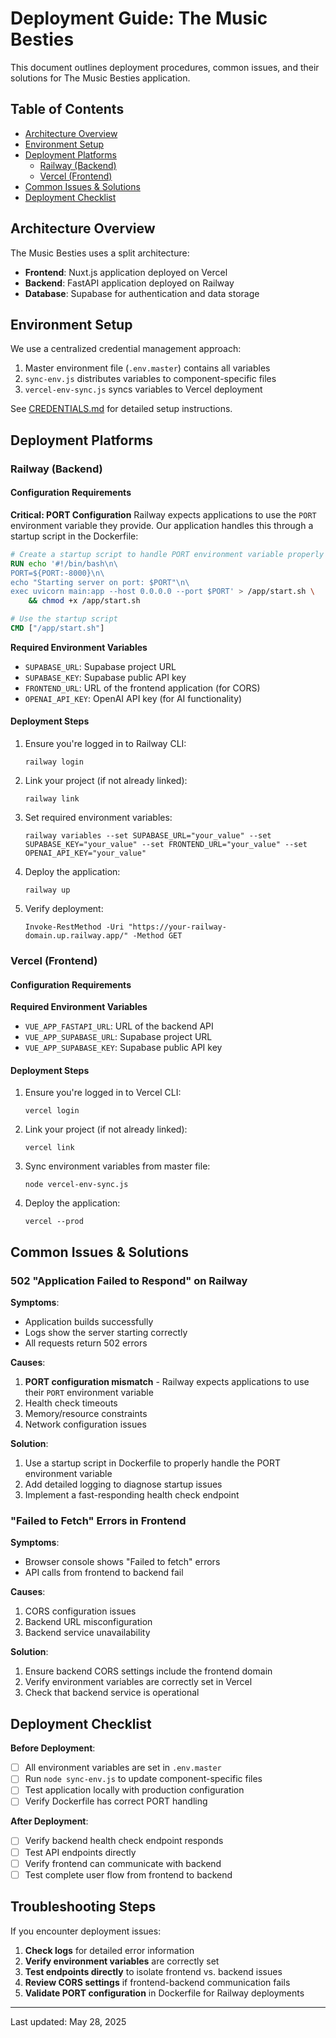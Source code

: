 # Deployment Guide: The Music Besties

This document outlines deployment procedures, common issues, and their solutions for The Music Besties application.

## Table of Contents
- [Architecture Overview](#architecture-overview)
- [Environment Setup](#environment-setup)
- [Deployment Platforms](#deployment-platforms)
  - [Railway (Backend)](#railway-backend)
  - [Vercel (Frontend)](#vercel-frontend)
- [Common Issues & Solutions](#common-issues--solutions)
- [Deployment Checklist](#deployment-checklist)

## Architecture Overview

The Music Besties uses a split architecture:
- **Frontend**: Nuxt.js application deployed on Vercel
- **Backend**: FastAPI application deployed on Railway
- **Database**: Supabase for authentication and data storage

## Environment Setup

We use a centralized credential management approach:
1. Master environment file (`.env.master`) contains all variables
2. `sync-env.js` distributes variables to component-specific files
3. `vercel-env-sync.js` syncs variables to Vercel deployment

See [CREDENTIALS.md](../CREDENTIALS.md) for detailed setup instructions.

## Deployment Platforms

### Railway (Backend)

#### Configuration Requirements

**Critical: PORT Configuration**
Railway expects applications to use the `PORT` environment variable they provide. Our application handles this through a startup script in the Dockerfile:

```dockerfile
# Create a startup script to handle PORT environment variable properly
RUN echo '#!/bin/bash\n\
PORT=${PORT:-8000}\n\
echo "Starting server on port: $PORT"\n\
exec uvicorn main:app --host 0.0.0.0 --port $PORT' > /app/start.sh \
    && chmod +x /app/start.sh

# Use the startup script
CMD ["/app/start.sh"]
```

**Required Environment Variables**
- `SUPABASE_URL`: Supabase project URL
- `SUPABASE_KEY`: Supabase public API key
- `FRONTEND_URL`: URL of the frontend application (for CORS)
- `OPENAI_API_KEY`: OpenAI API key (for AI functionality)

#### Deployment Steps

1. Ensure you're logged in to Railway CLI:
   ```
   railway login
   ```

2. Link your project (if not already linked):
   ```
   railway link
   ```

3. Set required environment variables:
   ```
   railway variables --set SUPABASE_URL="your_value" --set SUPABASE_KEY="your_value" --set FRONTEND_URL="your_value" --set OPENAI_API_KEY="your_value"
   ```

4. Deploy the application:
   ```
   railway up
   ```

5. Verify deployment:
   ```
   Invoke-RestMethod -Uri "https://your-railway-domain.up.railway.app/" -Method GET
   ```

### Vercel (Frontend)

#### Configuration Requirements

**Required Environment Variables**
- `VUE_APP_FASTAPI_URL`: URL of the backend API
- `VUE_APP_SUPABASE_URL`: Supabase project URL
- `VUE_APP_SUPABASE_KEY`: Supabase public API key

#### Deployment Steps

1. Ensure you're logged in to Vercel CLI:
   ```
   vercel login
   ```

2. Link your project (if not already linked):
   ```
   vercel link
   ```

3. Sync environment variables from master file:
   ```
   node vercel-env-sync.js
   ```

4. Deploy the application:
   ```
   vercel --prod
   ```

## Common Issues & Solutions

### 502 "Application Failed to Respond" on Railway

**Symptoms**:
- Application builds successfully
- Logs show the server starting correctly
- All requests return 502 errors

**Causes**:
1. **PORT configuration mismatch** - Railway expects applications to use their `PORT` environment variable
2. Health check timeouts
3. Memory/resource constraints
4. Network configuration issues

**Solution**:
1. Use a startup script in Dockerfile to properly handle the PORT environment variable
2. Add detailed logging to diagnose startup issues
3. Implement a fast-responding health check endpoint

### "Failed to Fetch" Errors in Frontend

**Symptoms**:
- Browser console shows "Failed to fetch" errors
- API calls from frontend to backend fail

**Causes**:
1. CORS configuration issues
2. Backend URL misconfiguration
3. Backend service unavailability

**Solution**:
1. Ensure backend CORS settings include the frontend domain
2. Verify environment variables are correctly set in Vercel
3. Check that backend service is operational

## Deployment Checklist

**Before Deployment**:
- [ ] All environment variables are set in `.env.master`
- [ ] Run `node sync-env.js` to update component-specific files
- [ ] Test application locally with production configuration
- [ ] Verify Dockerfile has correct PORT handling

**After Deployment**:
- [ ] Verify backend health check endpoint responds
- [ ] Test API endpoints directly
- [ ] Verify frontend can communicate with backend
- [ ] Test complete user flow from frontend to backend

## Troubleshooting Steps

If you encounter deployment issues:

1. **Check logs** for detailed error information
2. **Verify environment variables** are correctly set
3. **Test endpoints directly** to isolate frontend vs. backend issues
4. **Review CORS settings** if frontend-backend communication fails
5. **Validate PORT configuration** in Dockerfile for Railway deployments

---

Last updated: May 28, 2025
